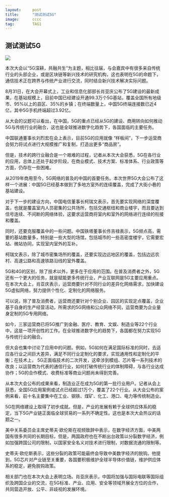 ```yaml
---
layout:     post
title:      "测试测试5G"
image:      cccc
tag:        TAG1
---
```


## 测试测试5G

![]({{site.url}}/{{site.post_images}}/2016-03-04-d-a.jpg)

本次大会以“5G深耕，共融共生”为主题，相比往届，与会嘉宾中有很多来自传统行业的头部企业，或是区块链等新兴技术的研究机构，这也表明在5G的命题下，通信技术正在跨界与传统产业进行交流，同时结合新兴技术解决实际问题。

8月31日，在大会开幕式上，工业和信息化部部长肖亚庆公布了5G建设的最新成果，在基站规模上，目前中国已经建设开通99.3万个5G基站，覆盖全国所有地级市、95%以上的县区、35%的乡镇；在终端数量上，中国5G终端连接数已近4亿，其中5G手机终端超过3.92亿。

从大会的议题可以看出，在中国，5G的重点已经从5G的建设、商用转向如何推动5G与传统行业的融合，这也是全球推进数字化趋势下，各国面临的主要任务。

中国联通董事长刘烈宏在会上表示，目前5G的应用就像 “样板间”，下一步运营商会努力将试点进行大规模推广和复制，打造出更多“商品房”。

但是，技术的跨行业融合是一个艰难的过程，记者从本次大会获悉，5G在各行业的应用，总体上还处于起步阶段，在商业模式、技术方案、标准体系、行业政策等方面，仍存在一些困难。

从2019年商用至今，5G网络的普及的中国的首要任务。本次世界5G大会公布了这样一个进展：中国5G已经基本做到了多地方室外的连续覆盖，完成了大街小巷的基站建设。

对于下一步的建设方向，中国电信董事长柯瑞文表示，首先要实现网络的深度覆盖，也就是覆盖室内人员密集的公共场所，包括交通枢纽和商业楼宇，而且要达到信号连续、不间断的网络体验，这要求运营商将室内和室外的网络进行连续的衔接和覆盖。

同时，还要克服覆盖中的一些问题。中国铁塔董事长佟吉禄表示，5G频点高，需要的基站数量多，特别是一些大型的场馆，包括城市的一些高密度楼宇，它需要宏站、微站协同，实现室内室外的互补。

柯瑞文表示，除了城市密集场所的覆盖，还要实现边远地区的覆盖，包括边远农村、高速公路和高速铁路沿线的室外覆盖。

5G和4G的区别，除了技术以外，更多在于应用的范围。在普及消费者之外，5G还有一个更大的任务，就是赋能更多传统行业，产业互联网是5G主要应用重点。在本次大会上，肖亚庆表示，运营商要针对不同行业的差异化网络需求，加快建设5G虚拟网络，努力提供个性化、定制化的网络服务。

可以说，除了普及消费者，运营商还要针对个别企业、园区的实现定点覆盖，企业基于自身的生产经营活动，所需求的5G网络和公众网络不同，运营商要为企业量身定制的5G专用网络。

如今，三家运营商已将5G推广到金融、医疗、教育、文娱、制造业等22个行业中，这是一项开创性的工作。在全球推进数字化的趋势下，各国都在努力实现5G与传统行业的融合。

但大会也集中讨论了应用中的问题。例如，5G如何在满足国际标准的同时，去适应各行业之间巨大差异，满足不同行业定制化的要求，实现通用性和定制化的平衡；在技术上， 5G正面临技术的二次开发，这牵涉到模组、芯片等一系列技术的改良；以运营商为代表的通信行业，如何打破传统行业的体制障碍，与各行业达成协作；5G的合作模式、收费标准等商业问题尚未得到完善。

从本次大会公布的成果来看，制造业正在成为5G的第一批行业用户。记者从会上获悉，全国5G应用案例或试点已经超过1万个，覆盖了22个行业。从大会公布的案例来看，前十名主要集中在工业、钢铁、煤矿、化工、港口、电力等传统制造业。

5G在网络建设上取得了初步成就。但是，产业的发展有赖于全球供应体系的稳定，当下5G产业链正面临全球贸易的一系列不确定性。这也是本次大会热议的话题之一。

美中关系委员会主席史蒂夫·欧伦斯在视频致辞中表示，在数字经济方面，中美两国有很多共同的长期目标，但是，两国政府也在不断出台政策以分裂数字经济，例如加强跨国公司的限制，以国家安全名义对技术进行限制，对数据流通的限制等。

史蒂夫·欧伦斯表示，这些分裂的政策可能最终会导致中美数字经济的脱钩。他提到，5G芯片对产业链至关重要，各国要积极维护全球半导体价值链，维护供应体系的稳定，避免脱钩政策。

相关部门也在本次大会上表明立场。肖亚庆表示，中国将加强与国际电联等国际组织及跨国企业的交流，在5G标准、产业、应用、安全等领域开展全方位的合作，共同营造开放、公平、非歧视的发展环境。

